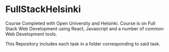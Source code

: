 # FullStackHelsinki
Course Completed with Open University and Helsinki. Course is on Full Stack Web Development using React, Javascript and a number of common Web Development tools.


This Repository includes each task in a folder corresponding to said task. 
